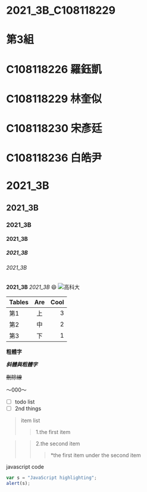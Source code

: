 # 2021_3B_C108118229

# 第3組
# C108118226 羅鈺凱
# C108118229 林奎似
# C108118230 宋彥廷
# C108118236 白皓尹

# 2021_3B
## 2021_3B
### 2021_3B
#### 2021_3B
##### 2021_3B
###### 2021_3B
**2021_3B** *2021_3B*
😄
![高科大](https://www.nkust.edu.tw/var/file/0/1000/img/513/182513897.png "NKUST")

| Tables        | Are           | Cool  |
| ------------- |:-------------:| -----:|
| 第1        | 上      |    3 |
| 第2        | 中      |    2 |
| 第3        | 下      |    1 |

**粗體字**

**_斜體與粗體字_**

~~刪除線~~

～000～

- [ ] todo list
- [ ] 2nd things

>item list
>>1.the first item

>>2.the second item
>>>*the first item under the second item


javascript code
 ```javascript code
var s = "JavaScript highlighting";
alert(s);
